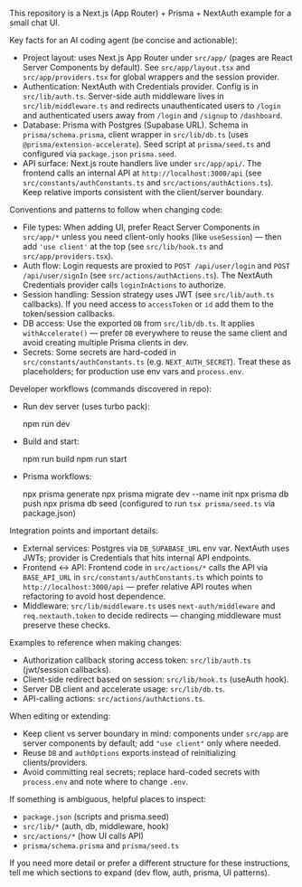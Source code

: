 This repository is a Next.js (App Router) + Prisma + NextAuth example for a small chat UI.

Key facts for an AI coding agent (be concise and actionable):

- Project layout: uses Next.js App Router under `src/app/` (pages are React Server Components by default). See `src/app/layout.tsx` and `src/app/providers.tsx` for global wrappers and the session provider.
- Authentication: NextAuth with Credentials provider. Config is in `src/lib/auth.ts`. Server-side auth middleware lives in `src/lib/middleware.ts` and redirects unauthenticated users to `/login` and authenticated users away from `/login` and `/signup` to `/dashboard`.
- Database: Prisma with Postgres (Supabase URL). Schema in `prisma/schema.prisma`, client wrapper in `src/lib/db.ts` (uses `@prisma/extension-accelerate`). Seed script at `prisma/seed.ts` and configured via `package.json` `prisma.seed`.
- API surface: Next.js route handlers live under `src/app/api/`. The frontend calls an internal API at `http://localhost:3000/api` (see `src/constants/authConstants.ts` and `src/actions/authActions.ts`). Keep relative imports consistent with the client/server boundary.

Conventions and patterns to follow when changing code:

- File types: When adding UI, prefer React Server Components in `src/app/*` unless you need client-only hooks (like `useSession`) — then add `'use client'` at the top (see `src/lib/hook.ts` and `src/app/providers.tsx`).
- Auth flow: Login requests are proxied to `POST /api/user/login` and `POST /api/user/signIn` (see `src/actions/authActions.ts`). The NextAuth Credentials provider calls `loginInActions` to authorize.
- Session handling: Session strategy uses JWT (see `src/lib/auth.ts` callbacks). If you need access to `accessToken` or `id` add them to the token/session callbacks.
- DB access: Use the exported `DB` from `src/lib/db.ts`. It applies `withAccelerate()` — prefer `DB` everywhere to reuse the same client and avoid creating multiple Prisma clients in dev.
- Secrets: Some secrets are hard-coded in `src/constants/authConstants.ts` (e.g. `NEXT_AUTH_SECRET`). Treat these as placeholders; for production use env vars and `process.env`.

Developer workflows (commands discovered in repo):

- Run dev server (uses turbo pack):

  npm run dev

- Build and start:

  npm run build
  npm run start

- Prisma workflows:

  npx prisma generate
  npx prisma migrate dev --name init
  npx prisma db push
  npx prisma db seed  (configured to run `tsx prisma/seed.ts` via package.json)

Integration points and important details:

- External services: Postgres via `DB_SUPABASE_URL` env var. NextAuth uses JWTs; provider is Credentials that hits internal API endpoints.
- Frontend ↔ API: Frontend code in `src/actions/*` calls the API via `BASE_API_URL` in `src/constants/authConstants.ts` which points to `http://localhost:3000/api` — prefer relative API routes when refactoring to avoid host dependence.
- Middleware: `src/lib/middleware.ts` uses `next-auth/middleware` and `req.nextauth.token` to decide redirects — changing middleware must preserve these checks.

Examples to reference when making changes:

- Authorization callback storing access token: `src/lib/auth.ts` (jwt/session callbacks).
- Client-side redirect based on session: `src/lib/hook.ts` (useAuth hook).
- Server DB client and accelerate usage: `src/lib/db.ts`.
- API-calling actions: `src/actions/authActions.ts`.

When editing or extending:

- Keep client vs server boundary in mind: components under `src/app` are server components by default; add `"use client"` only where needed.
- Reuse `DB` and `authOptions` exports instead of reinitializing clients/providers.
- Avoid committing real secrets; replace hard-coded secrets with `process.env` and note where to change `.env`.

If something is ambiguous, helpful places to inspect:

- `package.json` (scripts and prisma.seed)
- `src/lib/*` (auth, db, middleware, hook)
- `src/actions/*` (how UI calls API)
- `prisma/schema.prisma` and `prisma/seed.ts`

If you need more detail or prefer a different structure for these instructions, tell me which sections to expand (dev flow, auth, prisma, UI patterns).
